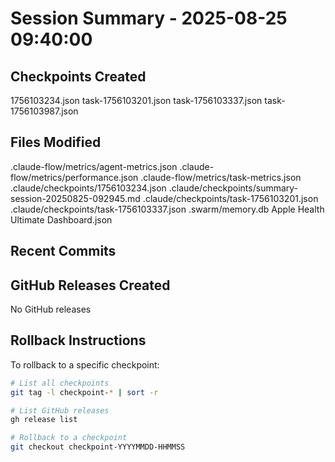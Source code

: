 # Session Summary - 2025-08-25 09:40:00

## Checkpoints Created
1756103234.json
task-1756103201.json
task-1756103337.json
task-1756103987.json

## Files Modified
.claude-flow/metrics/agent-metrics.json
.claude-flow/metrics/performance.json
.claude-flow/metrics/task-metrics.json
.claude/checkpoints/1756103234.json
.claude/checkpoints/summary-session-20250825-092945.md
.claude/checkpoints/task-1756103201.json
.claude/checkpoints/task-1756103337.json
.swarm/memory.db
Apple Health Ultimate Dashboard.json

## Recent Commits


## GitHub Releases Created
No GitHub releases

## Rollback Instructions
To rollback to a specific checkpoint:
```bash
# List all checkpoints
git tag -l checkpoint-* | sort -r

# List GitHub releases
gh release list

# Rollback to a checkpoint
git checkout checkpoint-YYYYMMDD-HHMMSS
```
